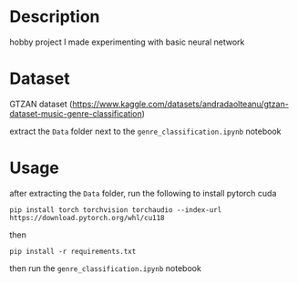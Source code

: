 # Description
hobby project I made experimenting with basic neural network

# Dataset
GTZAN dataset (https://www.kaggle.com/datasets/andradaolteanu/gtzan-dataset-music-genre-classification)

extract the `Data` folder next to the `genre_classification.ipynb` notebook

# Usage
after extracting the `Data` folder, run the following to install pytorch cuda
```
pip install torch torchvision torchaudio --index-url https://download.pytorch.org/whl/cu118
```
then 
```
pip install -r requirements.txt
```
then run the `genre_classification.ipynb` notebook


